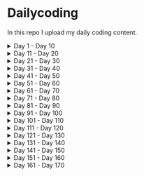 # Dailycoding
In this repo I upload my daily coding content.

<details>
<summary>
Day 1 - Day 10
</summary>

1. [Day1 Blog](https://dheerajy1.hashnode.dev/building-an-idea-using-html-css-js-day-1) 
2. [Day2 Blog](https://dheerajy1.hashnode.dev/building-an-idea-using-html-css-js-day-2) 
3. [Day3 Blog](https://dheerajy1.hashnode.dev/building-an-idea-using-html-css-js-day-3) 
4. [Day4 Blog](https://dheerajy1.hashnode.dev/building-an-idea-using-html-css-js-day-4) 
5. [Day5 Blog](https://dheerajy1.hashnode.dev/building-an-idea-using-html-css-js-day-5) 
6. [Day6 Blog](https://dheerajy1.hashnode.dev/building-an-idea-using-html-css-js-day-6) 
7. [Day7 Blog](https://dheerajy1.hashnode.dev/building-an-idea-using-html-css-js-day-7) 
8. [Day8 Blog](https://dheerajy1.hashnode.dev/building-an-idea-using-html-css-js-day-8) 
9. [Day9 Blog](https://dheerajy1.hashnode.dev/building-an-idea-using-html-css-js-day-9) 
10. [Day10 Blog](https://dheerajy1.hashnode.dev/building-an-idea-using-html-css-js-day-10) 

</details>

<details>
<summary>
Day 11 - Day 20
</summary>

11. [Day11 Blog](https://dheerajy1.hashnode.dev/building-an-idea-using-html-css-js-day-11) 
12. [Day12 Blog](https://dheerajy1.hashnode.dev/project-based-learning-using-html-css-js-day-12) 
13. [Day13 Blog](https://dheerajy1.hashnode.dev/project-based-learning-using-html-css-js-day-13) 
14. [Day14 Blog](https://dheerajy1.hashnode.dev/project-based-learning-using-html-css-js-day-14) 
15. [Day15 Blog](https://dheerajy1.hashnode.dev/project-based-learning-using-html-css-js-day-15) 
16. [Day16 Blog](https://dheerajy1.hashnode.dev/project-based-learning-using-html-css-js-day-16) 
17. [Day17 Blog](https://dheerajy1.hashnode.dev/project-based-learning-using-html-css-js-day-17) 
18. [Day18 Blog](https://dheerajy1.hashnode.dev/building-my-resume-using-html-css-js-day-18) 
19. [Day19 Blog](https://dheerajy1.hashnode.dev/project-based-learning-using-html-css-js-day-19) 
20. [Day20 Blog](https://dheerajy1.hashnode.dev/project-based-learning-using-html-css-js-day-20)

</details>
 
<details>
<summary>
Day 21 - Day 30
</summary>

21. [Day21 Blog](/day%2021/day21_blog.md)
22. [Day22 Blog](/day%2022/day22blog.md)
23. [Day23 Blog](/day%2023/day23blog.md)
24. [Day24 Blog](/day%2024/day24blog.md)
25. [Day25 Blog](/day%2025/day25blog.md)
26. [Day26 Blog](/day%2026/day26blog.md)
27. [Day27 Blog](/day%2027/day27blog.md)
28. [Day28 Blog](/day%2028/day28blog.md)
29. [Day29 Blog](/day%2029/day29blog.md)
30. [Day30 Blog](/day%2030/day30blog.md)

</details>


<details>
<summary>
Day 31 - Day 40
</summary>

31. [Day31 Blog](/day%2031/day31blog.md)
32. [Day32 Blog](/day%2032/day32blog.md)
33. [Day33 Blog](/day%2033/day33blog.md)
34. [Day34 Blog](/day%2034/day34blog.md)
35. [Day35 Blog](/day%2035/day35blog.md)
36. [Day36 Blog](/day%2036/day36blog.md)
37. [Day37 Blog](/day%2037/day37blog.md)
38. [Day38 Blog](/day%2038/day38blog.md)
39. [Day39 Blog](/day%2039/day39blog.md)
40. [Day40 Blog](/day%2040/day40blog.md)

</details>

<details>
<summary>
Day 41 - Day 50
</summary>

41. [Day41 Blog](/day%2041/day41blog.md)
42. [Day42 Blog](/day%2042/day42blog.md)
43. [Day43 Blog](/day%2043/day43blog.md)
44. [Day44 Blog](/day%2044/day44blog.md)
45. [Day45 Blog](/day%2045/day45blog.md)
46. [Day46 Blog](/day%2046/day46blog.md)
47. [Day47 Blog](/day%2047/day47blog.md)
48. [Day48 Blog](/day%2048/day48blog.md)
49. [Day49 Blog](/day%2049/day49blog.md)
50. [Day50 Blog](/day%2050/day50blog.md)

</details>

<details>
<summary>
Day 51 - Day 60
</summary>

51. [Day51 Blog](/day%2051/day51blog.md)
52. [Day52 Blog](/day%2052/day52blog.md)
53. [Day53 Blog](/day%2053/day53blog.md)
54. [Day54 Blog](/day%2054/day54blog.md)
55. [Day55 Blog](/day%2055/day55blog.md)
56. [Day56 Blog](/day%2056/day56blog.md)
57. [Day57 Blog](/day%2057/day57blog.md)
58. [Day58 Blog](/day%2058/day58blog.md)
59. [Day59 Blog](/day%2059/day59blog.md)
60. [Day60 Blog](/day%2060/day60blog.md)

</details>

<details>
<summary>
Day 61 - Day 70
</summary>

61. [Day61 Blog](/day%2061/day61blog.md)
62. [Day62 Blog](/day%2062/day62blog.md)
63. [Day63 Blog](/day%2063/day63blog.md)
64. [Day64 Blog](/day%2064/day64blog.md)
65. [Day65 Blog](/day%2065/day65blog.md)
66. [Day66 Blog](/day%2066/day66blog.md)
67. [Day67 Blog](/day%2067/day67blog.md)
68. [Day68 Blog](/day%2068/day68blog.md)
69. [Day69 Blog](/day%2069/day69blog.md)
70. [Day70 Blog](/day%2070/day70blog.md)

</details>

<details>
<summary>
Day 71 - Day 80
</summary>

71. [Day71 Blog](/day%2071/day71blog.md)
72. [Day72 Blog](/day%2072/day72blog.md)
73. [Day73 Blog](/day%2073/day73blog.md)
74. [Day74 Blog](/day%2074/day74blog.md)
75. [Day75 Blog](/day%2075/day75blog.md)
76. [Day76 Blog](/day%2076/day76blog.md)
77. [Day77 Blog](/day%2077/day77blog.md)
78. [Day78 Blog](/day%2078/day78blog.md)
79. [Day79 Blog](/day%2079/day79blog.md)
80. [Day80 Blog](/day%2080/day80blog.md)

</details>

<details>
<summary>
Day 81 - Day 90
</summary>

81. [Day81 Blog](/day%2081/day81blog.md)
82. [Day82 Blog](/day%2082/day82blog.md)
83. [Day83 Blog](/day%2083/day83blog.md)
84. [Day84 Blog](/day%2084/day84blog.md)
85. [Day85 Blog](/day%2085/day85blog.md)
86. [Day86 Blog](/day%2086/day86blog.md)
87. [Day87 Blog](/day%2087/day87blog.md)
88. [Day88 Blog](/day%2088/day88blog.md)
89. [Day89 Blog](/day%2089/day89blog.md)
90. [Day90 Blog](/day%2090/day90blog.md)


</details>


<details>
<summary>
Day 91 - Day 100
</summary>

91. [Day91 Blog](/day%2091/day91blog.md)
92. [Day92 Blog](/day%2092/day92blog.md)
93. [Day93 Blog](/day%2093/day93blog.md)
94. [Day94 Blog](/day%2094/day94blog.md)
95. [Day95 Blog](/day%2095/day95blog.md)
96. [Day96 Blog](/day%2096/day96blog.md)
97. [Day97 Blog](/day%2097/day97blog.md)
98. [Day98 Blog](/day%2098/day98blog.md)
99. [Day99 Blog](/day%2099/day99blog.md)
100. [Day100 Blog](/day%20100/day100blog.md)

</details>

<details>
<summary>
Day 101 - Day 110
</summary>

101. [Day101 Blog](/day101to200/day101to110/day%20101/day101blog.md)
102. [Day102 Blog](/day101to200/day101to110/day%20102/day102blog.md)
103. [Day103 Blog](/day101to200/day101to110/day%20103/day103blog.md)
104. [Day104 Blog](/day101to200/day101to110/day%20104/day104blog.md)
105. [Day105 Blog](/day101to200/day101to110/day%20105/day105blog.md)
106. [Day106 Blog](/day101to200/day101to110/day%20106/day106blog.md)
107. [Day107 Blog](/day101to200/day101to110/day%20107/day107blog.md)
108. [Day108 Blog](/day101to200/day101to110/day%20108/day108blog.md)
109. [Day109 Blog](/day101to200/day101to110/day%20109/day109blog.md)
110. [Day110 Blog](/day101to200/day101to110/day%20110/day110blog.md)

</details>

<details>
<summary>
Day 111 - Day 120
</summary>

111. [Day111 Blog](/day101to200/day111to120/day%20111/day111blog.md)
112. [Day112 Blog](/day101to200/day111to120/day%20112/day112blog.md)
113. [Day113 Blog](/day101to200/day111to120/day%20113/day113blog.md)
114. [Day114 Blog](/day101to200/day111to120/day%20114/day114blog.md)
115. [Day115 Blog](/day101to200/day111to120/day%20115/day115blog.md)
116. [Day116 Blog](/day101to200/day111to120/day%20116/day116blog.md)
117. [Day117 Blog](/day101to200/day111to120/day%20117/day117blog.md)
118. [Day118 Blog](/day101to200/day111to120/day%20118/day118blog.md)
119. [Day119 Blog](/day101to200/day111to120/day%20119/day119blog.md)
120. [Day120 Blog](/day101to200/day111to120/day%20120/day120blog.md)

</details>

<details>
<summary>
Day 121 - Day 130
</summary>

121. [Day121 Blog](/day101to200/day121to130/day%20121/day121blog.md)
122. [Day122 Blog](/day101to200/day121to130/day%20122/day122blog.md)
123. [Day123 Blog](/day101to200/day121to130/day%20123/day123blog.md)
124. [Day124 Blog](/day101to200/day121to130/day%20124/day124blog.md)
125. [Day125 Blog](/day101to200/day121to130/day%20125/day125blog.md)
126. [Day126 Blog](/day101to200/day121to130/day%20126/day126blog.md)
127. [Day127 Blog](/day101to200/day121to130/day%20127/day127blog.md)
128. [Day128 Blog](/day101to200/day121to130/day%20128/day128blog.md)
129. [Day129 Blog](/day101to200/day121to130/day%20129/day129blog.md)
130. [Day130 Blog](/day101to200/day121to130/day%20130/day130blog.md)

</details>

<details>
<summary>
Day 131 - Day 140
</summary>
131. [Day131 Blog](/day101to200/day131to140/day%20131/day131blog.md)
132. [Day132 Blog](/day101to200/day131to140/day%20132/day132blog.md)
133. [Day133 Blog](/day101to200/day131to140/day%20133/day133blog.md)
134. [Day134 Blog](/day101to200/day131to140/day%20134/day134blog.md)
135. [Day135 Blog](/day101to200/day131to140/day%20135/day135blog.md)
136. [Day136 Blog](/day101to200/day131to140/day%20136/day136blog.md)
137. [Day137 Blog](/day101to200/day131to140/day%20137/day137blog.md)
138. [Day138 Blog](/day101to200/day131to140/day%20138/day138blog.md)
139. [Day139 Blog](/day101to200/day131to140/day%20139/day139blog.md)
140. [Day140 Blog](/day101to200/day131to140/day%20140/day140blog.md)

</details>

<details>
<summary>
Day 141 - Day 150
</summary>

141. [Day141 Blog](/day101to200/day141to150/day%20141/day141blog.md)
142. [Day142 Blog](/day101to200/day141to150/day%20142/day142blog.md)
143. [Day143 Blog](/day101to200/day141to150/day%20143/day143blog.md)
144. [Day144 Blog](/day101to200/day141to150/day%20144/day144blog.md)
145. [Day145 Blog](/day101to200/day141to150/day%20145/day145blog.md)
146. [Day146 Blog](/day101to200/day141to150/day%20146/day146blog.md)
147. [Day147 Blog](/day101to200/day141to150/day%20147/day147blog.md)
148. [Day148 Blog](/day101to200/day141to150/day%20148/day148blog.md)
149. [Day149 Blog](/day101to200/day141to150/day%20149/day149blog.md)
150. [Day150 Blog](/day101to200/day141to150/day%20150/day150blog.md)

</details>

<details>
<summary>
Day 151 - Day 160
</summary>

151. [Day151 Blog](https://github.com/dheerajy1/dheerajy1/blob/e7f6b8e75c4b30c570b1ba86eac3808b9d6de085/README.md)
152. [Day152 Blog](/day101to200/MSSQLintq/day152blog.md)
153. [Day153 Blog]()
154. [Day154 Blog]()
155. [Day155 Blog]()
156. [Day156 Blog]()
157. [Day157 Blog]()
158. [Day158 Blog]()
159. [Day159 Blog]()
160. [Day160 Blog]()

</details>

<details>
<summary>
Day 161 - Day 170
</summary>

161. [Day161 Blog]()

</details>